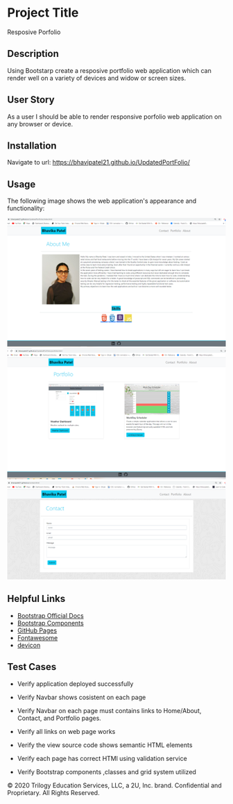 # Project Title

Resposive Porfolio 

## Description 

Using Bootstarp create a resposive portfolio web application which can render well on a variety of devices and widow or screen sizes.

## User Story

As a user I should be able to render responsive porfolio web application on any browser or device.


##

## Installation

Navigate to url: https://bhavipatel21.github.io/UpdatedPortFolio/


## Usage 
The following image shows the web application's appearance and functionality:

![aboutme](./assets/aboutme_01.png)
![aboutme](./assets/portfolio_02.png)
![aboutme](./assets/contact_03.png)


## Helpful Links

* [Bootstrap Official Docs](https://getbootstrap.com/)
* [Bootstrap Components](https://getbootstrap.com/docs/4.3/components/alerts/)
* [GitHub Pages](https://pages.github.com/)
* [Fontawesome](https://fontawesome.com/)
* [devicon](https://github.com/devicons/devicon)


## Test Cases 

* Verify application deployed successfully

* Verify Navbar shows cosistent on each page

* Verify Navbar on each page must contains links to Home/About, Contact, and Portfolio pages.

* Verify all links on web page works

* Verify the view source code shows semantic HTML elements

* Verify each page has correct HTMl using validation service

* Verify Bootstrap components ,classes and grid system utilized 







© 2020 Trilogy Education Services, LLC, a 2U, Inc. brand. Confidential and Proprietary. All Rights Reserved.


